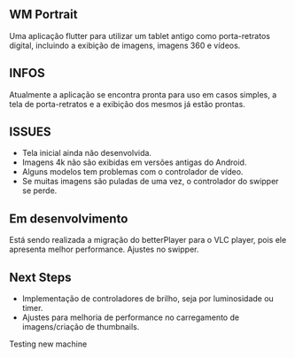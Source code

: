 ## WM Portrait

Uma aplicação flutter para utilizar um tablet antigo como porta-retratos digital, incluindo a exibição de imagens, imagens 360 e vídeos.

## INFOS

Atualmente a aplicação se encontra pronta para uso em casos simples, a tela de porta-retratos e a exibição dos mesmos já estão prontas.

## ISSUES

- Tela inicial ainda não desenvolvida.
- Imagens 4k não são exibidas em versões antigas do Android.
- Alguns modelos tem problemas com o controlador de vídeo.
- Se muitas imagens são puladas de uma vez, o controlador do swipper se perde.

## Em desenvolvimento

Está sendo realizada a migração do betterPlayer para o VLC player, pois ele apresenta melhor performance.
Ajustes no swipper.

## Next Steps

- Implementação de controladores de brilho, seja por luminosidade ou timer.
- Ajustes para melhoria de performance no carregamento de imagens/criação de thumbnails.

Testing new machine